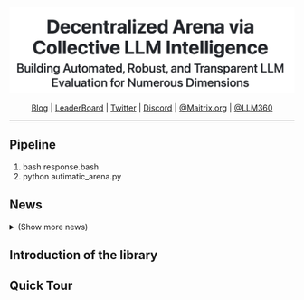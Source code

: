 ![logo](assets/logo.jpg#pic_center)


<p align="center">
  <a href="https://de-arena.maitrix.org">Blog</a>
  |
  <a href="https://huggingface.co/spaces/LLM360/de-arena">LeaderBoard</a>
  |
  <a href="https://x.com/MaitrixOrg">Twitter</a>
  |
  <a href="https://discord.gg/b5NEhRbvJg">Discord</a>
  |
  <a href="https://maitrix.org/">@Maitrix.org</a>
  |
  <a href="https://www.llm360.ai">@LLM360</a>
</p>

---

<!-- **LLM Reasoners** is a library designed to enhance LLMs' ability to perform complex reasoning using advanced algorithms. It provides:


- **Cutting-Edge Reasoning Algorithms**
  
  The library offer the most up-to-date search algorithms for reasoning with LLMs, such as:
  
  - [Reasoner Agent](example/ReasonerAgent-Web) ([Deng et al., 2025](https://reasoner-agent.maitrix.org/))
  - [Inference-time Scaling with PRM](examples/Inference-Scaling-SGL/math500) ([Snell et al., 2024](https://arxiv.org/abs/2408.03314))
  - [Reasoning-via-Planning, MCTS](examples/RAP) ([Hao et al., 2023](https://arxiv.org/abs/2305.14992))
  - [Tree-of-Thoughts, BFS](examples/ToT) ([Yao et al., 2023](https://arxiv.org/abs/2305.10601))
  
  <details>
    <summary>(Show more supported algorithms)</summary>
  
  - [StructChem](examples/StructChem) ([Ouyang et al., 2023](https://arxiv.org/abs/2311.09656))
  - [Chain-of-thoughts](examples/CoT) ([Wei et al., 2022](https://arxiv.org/abs/2201.11903))
  - [Least-to-most prompting](examples/Least-to-most) ([Zhou et al., 2022](https://arxiv.org/abs/2205.10625))
  - [Tree-of-Thoughts, DFS](examples/ToT) ([Yao et al., 2023](https://arxiv.org/abs/2305.10601))
  - [Self-Eval Guided Decoding, Beam Search](examples/Self-Eval) ([Xie et al., 2023](https://arxiv.org/abs/2305.00633))
  - [Grace Decoding](examples/Grace) ([Khalifa et al., 2023](https://arxiv.org/abs/2305.14934))
  - [Eurus](examples/Eurus) ([Yuan et al., 2024](https://arxiv.org/abs/2404.02078))
  - [PromptAgent](examples/PromptAgent) ([Wang et al., 2023](https://arxiv.org/abs/2310.16427))
  - [DRPO](examples/DRPO) ([Singla et al., 2024](https://aclanthology.org/2024.emnlp-main.1220/))
  
  </details>

- **Intuitive Visualization and Interpretation**: Our library provides a [visualization tool](https://www.llm-reasoners.net/) to aid users in comprehending the reasoning process. Even for complex reasoning algorithms like Monte-Carlo Tree Search, users can easily diagnose and understand the process with **one line of python code**. See an exmaple in the tutorial [notebook](demo.ipynb).
 
- **Efficient Reasoning with LLM**: Our library optimizes the performance of advanced reasoning techniques by integrating [SGLang](https://github.com/sgl-project/sglang), a high-performance LLM inference framework, featuring structured generation (Check out this [thread](https://x.com/MaitrixOrg/status/1885387184557199857) and [example](https://github.com/maitrix-org/llm-reasoners/tree/main/examples/Inference-Scaling-SGL/math500)). We also support other LLM backends like `huggingface transformers`, `OpenAI API`, `Exllama`, `fairscale`, `llama.cpp`, etc.

- **Rigorous Implementation and Reproducibility**: We prioritize precision and reliability in our implementations, ensuring that our algorithms are not just theoretical concepts but practically usable tools. All methods implemented in LLM Reasoners are carefully engineered to be faithful to their original formulations and performance. It powers our [analysis](https://arxiv.org/abs/2404.05221) of reasoning algorithms published in COLM2024.

    <details>
    
    <summary> (Examples of Reproducibility) </summary>
    
    - LLM Reasoners has been tested to successfully reproduce the performance of [Tree-of-Thoughts](https://arxiv.org/abs/2305.10601), [Guided Decoding](https://arxiv.org/abs/2305.00633) and [GRACE Decoding](https://arxiv.org/abs/2305.14934) with their official implementation. We list the results reported in their paper / reproduced from their official repositories for reference (†). Some results are on the subsets of the first 100 examples (*).
    
    <div align="center">
        
    |Method|Base LLM|GSM8k|
    |--|--|--|
    |[Guided Decoding](https://arxiv.org/abs/2305.00633)<sup>†</sup>|CodeX (PAL)|0.80|-|-|-|-|-|
    |Guided Decoding|CodeX (PAL)|[0.83\*](examples/guided_gsm8k)|-|-|-|-|-|
    
    |Method|Base LLM|Game of 24|
    |--|--|--|
    |[Tree-of-Thoughts](https://arxiv.org/abs/2305.10601)<sup>†</sup>|GPT-3.5-turbo|0.22|
    |Tree-of-Thoughts|GPT-3.5-turbo|[0.22](examples/tot_game24)|
    
    |Method|Base LLM|GSM8k|
    |--|--|--|
    |[GRACE Decoding](https://arxiv.org/abs/2305.14934)<sup>†</sup>|Flan-T5-Large (Fine-tuned)|0.34|-|-|-|-|-|
    |GRACE Decoding| Flan-T5-Large (Fine-tuned)|[0.33\*](examples/grace_gsm8k)|-|-|-|-|-|
    </div>
    
    </details> -->

## Pipeline
1. bash response.bash
2. python autimatic_arena.py

## News
<!-- - Feb. 21, 2025: We have integrated Deepseek R1 ([example](https://github.com/maitrix-org/llm-reasoners/tree/main/examples/LongCoT_Search/ProsQA)). Also check out our analysis of the search patterns of R1 ([thread](https://x.com/MaitrixOrg/status/1893017035753574799)). 

- Feb. 6, 2025: Thrilled to introduce **ReasonerAgent** - A fully open source, ready-to-run agent that does research 🧐 in a web browser and answers your queries. Check out this [thread](https://x.com/MaitrixOrg/status/1887584291087098063), and explore the [code](https://github.com/maitrix-org/llm-reasoners/tree/main/examples/ReasonerAgent-Web) here! 
- Jan. 31, 2025: LLM Reasoners has integrated [SGLang](https://github.com/sgl-project/sglang). Enjoy 100x speed-up with a one-line change! New applications like PRM-guided search for inference-time scaling are also available. See more details in this [post](https://x.com/MaitrixOrg/status/1885387184557199857).
- Dec. 20, 2024: We now supported planning algorithms (MCTS, DFS/BFS, Beam Search) in web environments with [BrowserGym](https://github.com/ServiceNow/BrowserGym), check the [README](https://github.com/maitrix-org/llm-reasoners/tree/main/examples/browsergym) to try out! -->

<details>

<summary>(Show more news)</summary>

<!-- - Nov. 13, 2024: We integrated [DRPO](https://aclanthology.org/2024.emnlp-main.1220/), a tuning-free alignment method published at EMNLP 2024 ([link](https://github.com/maitrix-org/llm-reasoners/tree/main/examples/DRPO)).
  
- Jul. 10, 2024: Our paper on [LLM Reasoners](https://arxiv.org/abs/2404.05221) is accepted to [COLM 2024](https://colmweb.org/index.html)!
- Jun. 24, 2024: [PromptAgent](https://arxiv.org/abs/2310.16427) is in LLM Reasoners! Let it help you write down a super detailed prompt for your task ([here](https://github.com/maitrix-org/llm-reasoners/tree/main/examples/PromptAgent)).
- May. 14, 2024: Check out [Eurus](https://arxiv.org/abs/2404.02078), a suit of LLMs optimized for reasoning. With LLM Reasoners, Eurus-RM can easily boost Llama-8B from 0.49 to 0.73 📈 on GSM8k ([code](examples/Eurus)).
- May. 2, 2024: We have integrated our first reasoning method for scientific reasoning, [StructChem](https://arxiv.org/abs/2311.09656)! Check it out [here](https://github.com/maitrix-org/llm-reasoners/tree/main/examples/StructChem).
- Apr. 22, 2024: We integrated [Llama-3](https://github.com/meta-llama/llama3), with additional useful APIs (e.g., customizing EOS tokens, calculating likelihood)
- **Apr. 8, 2024: Our new [paper](assets/Reasoners.pdf) introducing LLM Reasoners is available!**
- Mar. 29, 2024: [Grace Decoding](https://arxiv.org/abs/2305.14934) has been incorporated!
- Oct. 25, 2023: A [video tutorial](https://www.youtube.com/watch?v=5QfOxtiw_ZU) on the visualizer of LLM Reasoners are available.

- Oct. 23, 2023: Reasoning-via-Planning is accepted to EMNLP 2023! Check our [paper](https://arxiv.org/abs/2305.14992) with updated results and discussion! -->
</details>


## Introduction of the library

<!-- ![Library Structure](assets/figure2_reasoners_v5.png)

We abstract an LLM reasoning algorithm into three key components, *reward function*, *world model*, and *search algorithm* (see the formulation in our [paper](https://arxiv.org/abs/2404.05221)), corresponding to three classes in the library, <tt>SearchConfig</tt>, <tt>WorldModel</tt> and <tt>SearchAlgorithm</tt> respectively. Besides, there are <tt>LLM APIs</tt> to power other modules, <tt>Benchmark</tt>, and <tt>Visualization</tt> to evaluate or debug the reasoning algorithm (middle). To implement a reasoning algorithm for a certain domain (a <tt>Reasoner</tt> object), a user may inherit the <tt>SearchConfig</tt> and <tt>WorldModel</tt> class, and import a pre-implemented <tt>SearchAlgorithm</tt>. We also show a concrete example of solving Blocksworld with RAP using LLM Reasoners (bottom). -->


## Quick Tour
<!-- Let's go through the code of reasoning over Blocksworld problems. Note that the code is simplified for demonstration (check [here](demo.ipynb) for a runnable notebook).

The first step is to define the world model: you will set up an initial state given a question in `init_state`, judge whether a state is terminal in `is_terminal`, and most importantly, define the world dynamics with `step`:
```python
from typing import NamedTuple
import utils
from reasoners import WorldModel, LanguageModel
import copy

BWState = str
BWAction = str

class BlocksWorldModel(WorldModel[BWState, BWAction]):
    def __init__(self,
                 base_model: LanguageModel,
                 prompt: dict) -> None:
        super().__init__()
        self.base_model = base_model
        self.prompt = prompt

    def init_state(self) -> BWState:
        # extract the statement from a given problem
        # e.g., "the red block is clear, the blue block is clear..."
        return BWState(utils.extract_init_state(self.example)) 

    def step(self, state: BWState, action: BWAction) -> tuple[BWState, dict]:
        # call the LLM to predict the state transition
        state = copy.deepcopy(state)
        # load the prompt for the LLM to predict the next state
        # e.g. "... I have that <state>, if I <action>, then ..."
        world_update_prompt = self.prompt["update"].replace("<state>", state).replace("<action>", action)
        world_output = self.base_model.generate([world_update_prompt],
                                    eos_token_id="\n", hide_input=True, temperature=0).text[0].strip()
        new_state = utils.process_new_state(world_output)
        # till now, we have the new state after the action
        # the following part is to speed up the reward calculation

        # we want to check the portion of the satisfied subgoals, and use it as a part of the reward
        # since we have predicted the new state already, we can just check it here at convenience
        goal_reached = utils.goal_check(utils.extract_goals(self.example, new_state))
        # return the new state and the additional dictionary (to be passed to the reward function)
        return new_state, {"goal_reached": goal_reached}

    def is_terminal(self, state: BWState) -> bool:
        # define the condition the terminal state to stop the search
        # e.g., all the subgoals are met
        if utils.goal_check(utils.extract_goals(self.example), state.blocks_state) == 1:
            return True
        return False
```
Then, it's time to consider how to search for the optimal reasoning chain. It involves `get_actions` to get the action space given a state, and the most important `reward` as the guidance for reasoning. For Monte-Carlo Tree Search, we can additionally define a `fast_reward` to speed up the roll-out stage.
```python
import utils
from world_model import BWState, BWAction
from reasoners import SearchConfig, LanguageModel
class BWConfig(SearchConfig):
    def __init__(self,
                 base_model: LanguageModel,
                 prompt: dict,
                 reward_alpha=0.5,
                 goal_reward_default=0.,
                 goal_reached_reward=100) -> None:
        super().__init__()
        self.base_model = base_model
        self.example = None
        self.prompt = prompt
        # some parameters to calculate the fast reward or reward (explained below)
        self.reward_alpha = reward_alpha
        self.goal_reward_default = goal_reward_default
        self.goal_reached_reward = goal_reached_reward

    def get_actions(self, state: BWState) -> list[BWAction]:
        # use a rule-based function to extract all legal actions
        return utils.generate_all_actions(state)

    def fast_reward(self, state: BWState, action: BWAction) -> tuple[float, dict]:
        # build an in-context learning prompt (similar to the one used in Chain-of-thoughts reasoning)
        inputs = self.prompt["icl"].replace("<init_state>", state)\
            .replace("<goals>", utils.extract_goals(self.example))
        # concatenate a candidate action after the prompt, and test its loglikelihood
        intuition = self.base_model.get_loglikelihood(inputs, [inputs + action])[0]
        # the reward is a combination of intuition and goal satisfaction
        # in fast_reward, we skip the calculation of goal satisfaction and use a default value
        fast_reward = intuition * self.reward_alpha + self.goal_reward_default * (1 - self.reward_alpha)
        # cache some information for the reward calculation later (will be passed to `reward` function)
        details = {'intuition': intuition}
        return fast_reward, details

    def reward(self, state: BWState, action: BWAction,
               intuition: float = None,
               goal_reached: tuple[bool, float] = None) -> float:
        # note that `intuition` (cached in `fast_reward`) and `goal_reached` (cached in `step`) are automatically passed as parameters to this reward function
        if goal_reached == 1:
            # if the goal state is reached, we will assign a large reward
            goal_reward = self.goal_reached_reward
        else:
            # otherwise assign the reward based on the portion of satisfied subgoals
            goal_reward = goal_reached
        # the reward is a combination of intuition and goal satisfaction
        reward = intuition * self.reward_alpha + goal_reward * (1 - self.reward_alpha)
        # return the reward and an additional dictionary (to be saved in the log for visualization later)
        return reward, {'intuition': intuition, 'goal_reached': goal_reached}
```
Now, we are ready to apply a reasoning algorithm to solve the problem:
```python
from reasoners.algorithm import MCTS
from reasoners.lm import LLaMAModel
from world_model import BlocksWorldModel
from search_config import BWConfig

llama_model = LLaMAModel(llama_ckpts, llama_size, max_batch_size=1)
with open(prompt_path) as f:
    prompt = json.load(f)
world_model = BlocksWorldModel(base_model=base_model, prompt=prompt)
config = BWConfig(base_model=llama_model, prompt=prompt)
# save the history of every iteration for visualization
search_algo = MCTS(output_trace_in_each_iter=True)
reasoner = Reasoner(world_model=world_model, search_config=config, search_algo=search_algo)
for i, example in enumerate(dataset):
    algo_output = reasoner(example)
    # save the MCTS results as pickle files
    with open(os.path.join(log_dir, 'algo_output', f'{resume + i + 1}.pkl'), 'wb') as f:
        pickle.dump(algo_output, f)
```
Finally, we can easily visualize the reasoning process:
```python
import pickle
from reasoners.visualization import visualize
with open("logs/bw_MCTS/xxx/algo_output/1.pkl", 'rb') as f:
    mcts_result = pickle.load(f)

from reasoners.visualization.tree_snapshot import NodeData
from reasoners.algorithm.mcts import MCTSNode

# by default, a state will be presented along with the node, and the reward with saved dictionary in `SearchConfig.reward` will be presented along with the edge. 
# we can also define a helper function to customize what we want to see in the visualizer.
def blocksworld_node_data_factory(n: MCTSNode) -> NodeData:
    return NodeData({"block state": n.state.blocks_state if n.state else None,
                     "satisfied": n.fast_reward_details if n.fast_reward_details else "Not expanded"})
def blocksworld_edge_data_factory(n: MCTSNode) -> EdgeData:
    return EdgeData({"reward": n.reward, "intuition": n.fast_reward_details["intuition"]})
visualize(mcts_result, node_data_factory=blocksworld_node_data_factory,
                       edge_data_factory=blocksworld_edge_data_factory)
```
Then a URL of the visualized results will pop up. The figure will be interactive and look like the examples shown on our [demo website](https://llm-reasoners.net/). -->
<!-- ## Installation

Make sure to use Python 3.10 or later.

```bash
conda create -n reasoners python=3.10
conda activate reasoners
```

### Install from `pip`

```bash
pip install llm-reasoners
```

### Install from github
(Recommended if you want to run the examples in the github repo)

```bash
git clone https://github.com/Ber666/llm-reasoners --recursive
cd llm-reasoners
pip install -e .
```
Adding `--recursive` will help you clone exllama and LLM-Planning automatically. Note that some other optional modules may require other dependencies. Please refer to the error message for details.

## Citation
This project is an extension of the following paper:
```bibtex
@inproceedings{hao2023reasoning,
  title={Reasoning with Language Model is Planning with World Model},
  author={Hao, Shibo and Gu, Yi and Ma, Haodi and Hong, Joshua and Wang, Zhen and Wang, Daisy and Hu, Zhiting},
  booktitle={Proceedings of the 2023 Conference on Empirical Methods in Natural Language Processing},
  pages={8154--8173},
  year={2023}
}
@article{hao2024llm,
  title={LLM Reasoners: New Evaluation, Library, and Analysis of Step-by-Step Reasoning with Large Language Models},
  author={Hao, Shibo and Gu, Yi and Luo, Haotian and Liu, Tianyang and Shao, Xiyan and Wang, Xinyuan and Xie, Shuhua and Ma, Haodi and Samavedhi, Adithya and Gao, Qiyue and others},
  journal={arXiv preprint arXiv:2404.05221},
  year={2024}
}
``` -->